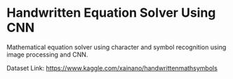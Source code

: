 # Handwritten Equation Solver Using CNN

Mathematical equation solver using character and symbol recognition using image processing and CNN. 

Dataset Link: https://www.kaggle.com/xainano/handwrittenmathsymbols 
